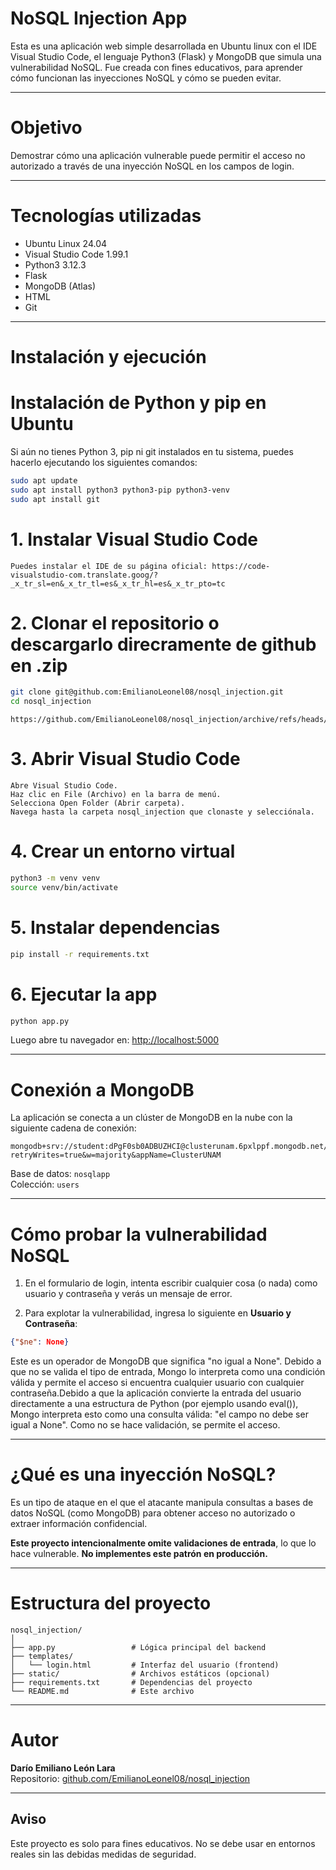 # NoSQL Injection App

Esta es una aplicación web simple desarrollada en Ubuntu linux con el IDE Visual Studio Code, el lenguaje Python3 (Flask) y MongoDB que simula una vulnerabilidad NoSQL. Fue creada con fines educativos, para aprender cómo funcionan las inyecciones NoSQL y cómo se pueden evitar.

---

# Objetivo

Demostrar cómo una aplicación vulnerable puede permitir el acceso no autorizado a través de una inyección NoSQL en los campos de login.

---

# Tecnologías utilizadas

- Ubuntu Linux 24.04
- Visual Studio Code 1.99.1
- Python3 3.12.3
- Flask
- MongoDB (Atlas)
- HTML 
- Git

---

# Instalación y ejecución

# Instalación de Python y pip en Ubuntu

Si aún no tienes Python 3, pip ni git instalados en tu sistema, puedes hacerlo ejecutando los siguientes comandos:

```bash
sudo apt update
sudo apt install python3 python3-pip python3-venv
sudo apt install git
```

# 1. Instalar Visual Studio Code

```
Puedes instalar el IDE de su página oficial: https://code-visualstudio-com.translate.goog/?_x_tr_sl=en&_x_tr_tl=es&_x_tr_hl=es&_x_tr_pto=tc
```

# 2. Clonar el repositorio o descargarlo direcramente de github en .zip

```bash
git clone git@github.com:EmilianoLeonel08/nosql_injection.git
cd nosql_injection
```
```
https://github.com/EmilianoLeonel08/nosql_injection/archive/refs/heads/master.zip
```

# 3. Abrir Visual Studio Code

```
Abre Visual Studio Code.
Haz clic en File (Archivo) en la barra de menú.
Selecciona Open Folder (Abrir carpeta).
Navega hasta la carpeta nosql_injection que clonaste y selecciónala.
```

# 4. Crear un entorno virtual 

```bash
python3 -m venv venv
source venv/bin/activate
```

# 5. Instalar dependencias

```bash
pip install -r requirements.txt
```

# 6. Ejecutar la app

```bash
python app.py
```

Luego abre tu navegador en: [http://localhost:5000](http://localhost:5000)

---

# Conexión a MongoDB

La aplicación se conecta a un clúster de MongoDB en la nube con la siguiente cadena de conexión:

```
mongodb+srv://student:dPgF0sb0ADBUZHCI@clusterunam.6pxlppf.mongodb.net/?retryWrites=true&w=majority&appName=ClusterUNAM
```

Base de datos: `nosqlapp`  
Colección: `users`

---

# Cómo probar la vulnerabilidad NoSQL

1. En el formulario de login, intenta escribir cualquier cosa (o nada) como usuario y contraseña y verás un mensaje de error.

2. Para explotar la vulnerabilidad, ingresa lo siguiente en **Usuario y Contraseña**:

```json
{"$ne": None}
```

Este es un operador de MongoDB que significa "no igual a None". Debido a que no se valida el tipo de entrada, Mongo lo interpreta como una condición válida y permite el acceso si encuentra cualquier usuario con cualquier contraseña.Debido a que la aplicación convierte la entrada del usuario directamente a una estructura de Python (por ejemplo usando eval()), Mongo interpreta esto como una consulta válida: "el campo no debe ser igual a None". Como no se hace validación, se permite el acceso.

---

# ¿Qué es una inyección NoSQL?

Es un tipo de ataque en el que el atacante manipula consultas a bases de datos NoSQL (como MongoDB) para obtener acceso no autorizado o extraer información confidencial.

**Este proyecto intencionalmente omite validaciones de entrada**, lo que lo hace vulnerable. **No implementes este patrón en producción.**

---

# Estructura del proyecto

```
nosql_injection/
│
├── app.py                 # Lógica principal del backend
├── templates/
│   └── login.html         # Interfaz del usuario (frontend)
├── static/                # Archivos estáticos (opcional)
├── requirements.txt       # Dependencias del proyecto
└── README.md              # Este archivo
```

---

# Autor

**Darío Emiliano León Lara**  
Repositorio: [github.com/EmilianoLeonel08/nosql_injection](https://github.com/EmilianoLeonel08/nosql_injection)

---

## Aviso

Este proyecto es solo para fines educativos. No se debe usar en entornos reales sin las debidas medidas de seguridad.
